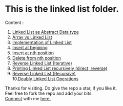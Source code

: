 # This is the linked list folder.
Content : 
1. <a href="https://github.com/jakaria9001/20DaysOfDS/blob/main/LinkedList/listsAsADT.txt"> Linked List as Abstract Data type </a> </br>
2. <a href="https://github.com/jakaria9001/20DaysOfDS/blob/main/LinkedList/ArrayVsLinkedList.txt"> Array vs Linked List</a> </br>
3. <a href="https://github.com/jakaria9001/20DaysOfDS/blob/main/LinkedList/implementLL.cpp"> Implementation of Linked List </a> </br>
4. <a href="https://github.com/jakaria9001/20DaysOfDS/blob/main/LinkedList/insertAtBeg.cpp"> Insert at begining </a> </br>
5. <a href="https://github.com/jakaria9001/20DaysOfDS/blob/main/LinkedList/insertAtNthPos.cpp"> Insert at nth position </a> </br>
6. <a href="https://github.com/jakaria9001/20DaysOfDS/blob/main/LinkedList/deleteFromNthPos.cpp"> Delete from nth position </a> </br>
7. <a href="https://github.com/jakaria9001/20DaysOfDS/blob/main/LinkedList/iterativeReverseLL.cpp"> Reverse Linked List (Iterative)</a> </br>
8. <a href="https://github.com/jakaria9001/20DaysOfDS/blob/main/LinkedList/printLLrec.cpp"> Printing Linked List recursively (direct, reverse) </a> </br>
9. <a href="https://github.com/jakaria9001/20DaysOfDS/blob/main/LinkedList/recursiveReverseLL.cpp"> Reverse Linked List (Recursive)</a> </br>
10.<a href="https://github.com/jakaria9001/20DaysOfDS/blob/main/LinkedList/doublyLLandImpl.cpp">Doubly Linked List Operations</a> </br>

Thanks for visiting. Do give the repo a star, if you like it. <br>
Feel free to fork the repo and add your bits. <br>
<a href="https://jakaria9001.github.io">Connect</a> with me <a href="https://www.linkedin.com/in/hussain-9001/"> here. </a>
